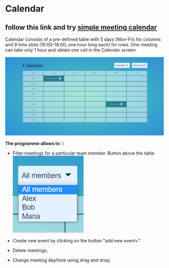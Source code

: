 # Сalendar 
## follow this link and try [simple meeting calendar](https://nataliakoshevaya.github.io/calendar/dist/calendar.html)

Calendar consists of a pre-defined table with 5 days (Mon-Fri) for columns and 9 time slots (10:00-18:00, one hour long each) for rows. One meeting can take only 1 hour and obtain one cell in the Calendar screen.  

![alt text](screenshots/calendar.png "Calendar")

**The programme allows to:** \
 + Filter meetings for a particular team member. Button above the table\
  ![alt text](screenshots/filter.png "filter") 

 + Create new event by clicking on the button "add new event+" 
 
 + Delete meetings;
 + Change meeting day/time using drag and drop;
 
 
